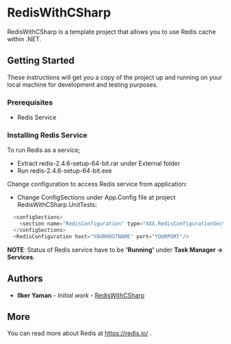 # RedisWithCSharp

RedisWithCSharp is a template project that allows you to use Redis cache within .NET.

## Getting Started

These instructions will get you a copy of the project up and running on your local machine for development and testing purposes. 

### Prerequisites
* Redis Service

### Installing Redis Service
To run Redis as a service;
* Extract redis-2.4.6-setup-64-bit.rar under External folder
* Run redis-2.4.6-setup-64-bit.exe

Change configuration to access Redis service from application: 
* Change ConfigSections under App.Config file at project RedisWithCSharp.UnitTests:
```csharp
  <configSections>
    <section name="RedisConfiguration" type="XXX.RedisConfigurationSection, XXX, Version=1.0.0.0, Culture=neutral, PublicKeyToken=null"/>
  </configSections>
  <RedisConfiguration host="YOURHOSTNAME" port="YOURPORT"/>
```

**NOTE**: Status of Redis service have to be **'Running'** under **Task Manager -> Services**.

## Authors

* **Ilker Yaman** - *Initial work* - [RedisWithCSharp](https://github.com/ilkeryaman/RedisWithCSharp)

## More
You can read more about Redis at https://redis.io/ .
